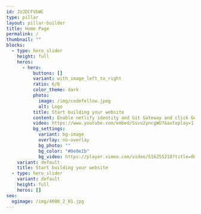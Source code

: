 ```yaml
---
id: JUJDCFVbWC
type: pillar
layout: pillar-builder
title: Home Page
permalink: /
thumbnail: ""
blocks:
  - type: hero_slider
    height: full
    heros:
      - hero:
          buttons: []
          variant: with_image_left_to_right
          ratio: 6/6
          color_theme: dark
          photo:
            image: /img/codefellow.jpeg
            alt: Logo
          title: Start building your website
          content: Enable netlify identity and Git Gateway and click Get Started.
          video: https://www.youtube.com/embed/Ssvu2yncgWU?&autoplay=1
          bg_settings:
            variant: bg-image
            overlay: no-overlay
            bg_photo: ""
            bg_color: "#0e0e1b"
            bg_video: https://player.vimeo.com/video/516255210?title=0&portrait=0&byline=0&autoplay=1&muted=true&controls=0&loop=1
    variant: default
    title: Start building your website
  - type: hero_slider
    variant: default
    height: full
    heros: []
seo:
  ogimage: /img/4000_2_01.jpg
---
```

